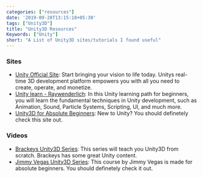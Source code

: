 ```yaml
---
categories: ["resources"]
date: '2019-09-28T13:15:18+05:30'
tags: ["Unity3D"]
title: "Unity3D Resources"
Keywords: ["Unity"]
short: "A List of Unity3D sites/tutorials I found useful"
---
```


### Sites
* [Unity Official Site](https://unity.com/): Start bringing your vision to life today. Unitys real-time 3D development platform empowers you with all you need to create, operate, and monetize.
* [Unity learn - Raywenderlich](https://www.raywenderlich.com/unity/learn/): In this Unity learning path for beginners, you will learn the fundamental techniques in Unity development, such as Animation, Sound, Particle Systems, Scripting, UI, and much more.
* [Unity3D for Absolute Beginners](https://www.udemy.com/course/learnunity3d/): New to Unity? You should definetely check this site out.

### Videos
* [Brackeys Unity3D Series](https://www.youtube.com/watch?v=j48LtUkZRjU&list=PLPV2KyIb3jR53Jce9hP7G5xC4O9AgnOuL): This series will teach you Unity3D from scratch. Brackeys has some great Unity content.
* [Jimmy Vegas Unity3D Series](https://www.youtube.com/watch?v=G9BdFZ2MCXc&list=PLZ1b66Z1KFKik2g8D4wrmYj4yein4rCk8): This course by Jimmy Vegas is made for absolute beginners. You should definetely check it out.
